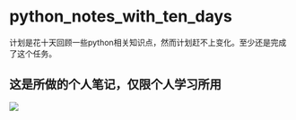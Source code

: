 # python_notes_with_ten_days
计划是花十天回顾一些python相关知识点，然而计划赶不上变化。至少还是完成了这个任务。
## 这是所做的个人笔记，仅限个人学习所用

![](https://github.com/JackKoLing/python_notes_with_ten_days/blob/master/python%E5%8D%81%E5%A4%A9%E7%AC%94%E8%AE%B0.png)
